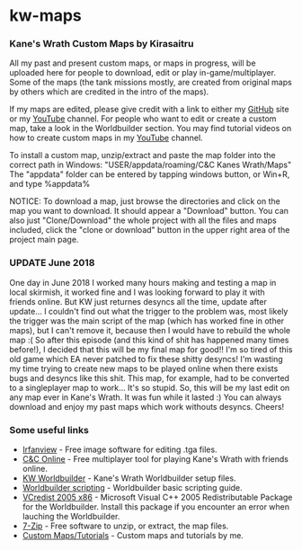 # kw-maps
### Kane's Wrath Custom Maps by Kirasaitru

All my past and present custom maps, or maps in progress, will be uploaded here for people to download, edit or play in-game/multiplayer. Some of the maps (the tank missions mostly, are created from original maps by others which are credited in the intro of the maps).

If my maps are edited, please give credit with a link to either my [GitHub](https://github.com/Kirasaitru/kw-maps) site or my [YouTube](https://www.youtube.com/channel/UCASgf1IsH99o_e-JU0FY-OA) channel.
For people who want to edit or create a custom map, take a look in the Worldbuilder section.
You may find tutorial videos on how to create custom maps in my [YouTube](https://www.youtube.com/channel/UCASgf1IsH99o_e-JU0FY-OA) channel.

To install a custom map, unzip/extract and paste the map folder into the correct path in Windows:
"USER/appdata/roaming/C&C Kanes Wrath/Maps"
The "appdata" folder can be entered by tapping windows button, or Win+R, and type %appdata%

NOTICE:
To download a map, just browse the directories and click on the map you want to download. It should appear a "Download" button. You can also just "Clone/Download" the whole project with all the files and maps included, click the "clone or download" button in the upper right area of the project main page.

### UPDATE June 2018
One day in June 2018 I worked many hours making and testing a map in local skirmish, it worked fine and I was looking forward to play it with friends online. But KW just returnes desyncs all the time, update after update... I couldn't find out what the trigger to the problem was, most likely the trigger was the main script of the map (which has worked fine in other maps), but I can't remove it, because then I would have to rebuild the whole map :(
So after this episode (and this kind of shit has happened many times before!), I decided that this will be my final map for good!! 
I'm so tired of this old game which EA never patched to fix these shitty desyncs! I'm wasting my time trying to create new maps to be played online when there exists bugs and desyncs like this shit. This map, for example, had to be converted to a singleplayer map to work... It's so stupid.
So, this will be my last edit on any map ever in Kane's Wrath. It was fun while it lasted :)
You can always download and enjoy my past maps which work withouts desyncs.
Cheers!

### Some useful links
* [Irfanview](https://www.irfanview.com/) - Free image software for editing .tga files.
* [C&C Online](https://cnc-online.net/en/) - Free multiplayer tool for playing Kane's Wrath with friends online.
* [KW Worldbuilder](http://www.moddb.com/games/cc-kanes-wrath/downloads/cc-3-kanes-wrath-worldbuilder-v11) - Kane's Wrath Worldbuilder setup files.
* [Worldbuilder scripting](https://www.gamereplays.org/community/index.php?showtopic=261606) - Worldbuilder basic scripting guide.
* [VCredist 2005 x86](https://www.microsoft.com/en-in/download/details.aspx?id=3387) - Microsoft Visual C++ 2005 Redistributable Package for the Worldbuilder. Install this package if you encounter an error when lauching the Worldbuilder.
* [7-Zip](https://www.7-zip.org/) - Free software to unzip, or extract, the map files.
* [Custom Maps/Tutorials](https://www.youtube.com/playlist?list=PLG-nemiRc1_pUJn8WQ85MwKuj352YgQu5) - Custom maps and tutorials by me.
